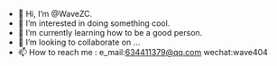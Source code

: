 - 👋 Hi, I’m @WaveZC.
- 👀 I’m interested in doing something cool.
- 🌱 I’m currently learning how to be a good person.
- 💞️ I’m looking to collaborate on ...
- 📫 How to reach me :
        e_mail:634411379@qq.com
        wechat:wave404

